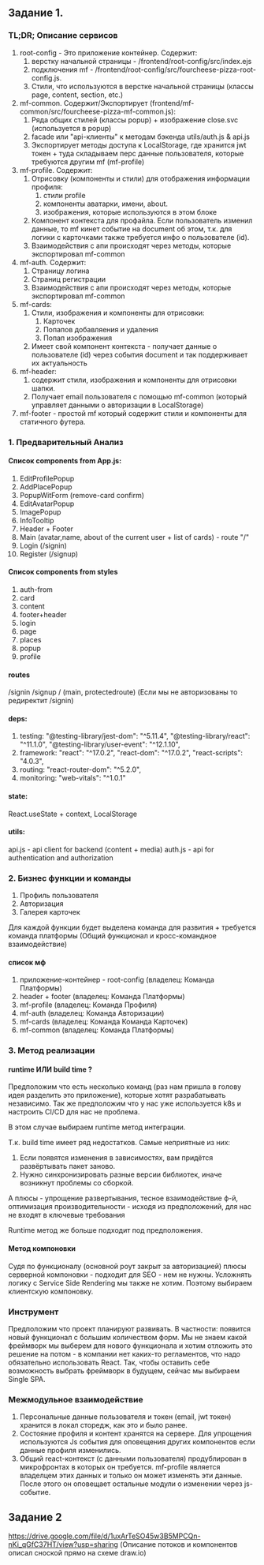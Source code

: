 ## Задание 1. 

### TL;DR; Описание сервисов
1. root-config - Это приложение контейнер. Содержит:
    1. верстку начальной страницы - /frontend/root-config/src/index.ejs
    2. подключения mf - /frontend/root-config/src/fourcheese-pizza-root-config.js.
    3. Стили, что используются в верстке начальной страницы (классы page, content, section, etc.)
2. mf-common. Содержит/Экспортирует (frontend/mf-common/src/fourcheese-pizza-mf-common.js):
    1. Ряда общих стилей (классы popup) + изображение close.svc (используется в popup)
    2. facade или "api-клиенты" к методам бэкенда utils/auth.js & api.js
    3. Экспортирует методы доступа к LocalStorage, где хранится jwt токен + туда складываем перс данные пользователя,
       которые требуются другим mf (mf-profile)
3. mf-profile. Содержит:
    1. Отрисовку (компоненты и стили) для отображения информации профиля:
        1. стили profile
        2. компоненты аватарки, имени, about.
        3. изображения, которые используются в этом блоке
    2. Компонент контекста для профайла. Если пользователь изменил данные, то mf кинет событие на document об этом,
       т.к.  для логики с карточками также требуется инфо о пользователе (id).
    3. Взаимодействия с апи происходят через методы, которые экспортировал mf-common
4. mf-auth. Содержит:
    1. Страницу логина
    2. Страниц регистрации
    3. Взаимодействия с апи происходят через методы, которые экспортировал mf-common
5. mf-cards:
    1. Стили, изображения и компоненты для отрисовки:
        1. Карточек
        2. Попапов добавляения и удаления
        3. Попап изображения
    2. Имеет свой компонент контекста - получает данные о пользователе (id) через события document и так поддерживает
       их актуальность
6. mf-header:
    1. содержит стили, изображения и компоненты для отрисовки шапки.
    2. Получает email пользователя c помощью mf-common (который управляет данными о авторизации в LocalStorage)
7. mf-footer - простой mf который содержит стили и компоненты для статичного футера.


### 1. Предварительный Анализ

#### Список components from App.js:
1. EditProfilePopup
2. AddPlacePopup
3. PopupWitForm (remove-card confirm)
4. EditAvatarPopup
5. ImagePopup
6. InfoTooltip
7. Header + Footer
8. Main (avatar,name, about of the current user + list of cards) - route "/"
9. Login (/signin)
10. Register (/signup)


#### Список components from styles
1. auth-from
2. card
3. content
4. footer+header
5. login
6. page
7. places
8. popup
9. profile


#### routes
/signin
/signup
/ (main, protectedroute) (Если мы не авторизованы то редиректит /signin)


#### deps:
1. testing:
   "@testing-library/jest-dom": "^5.11.4",
   "@testing-library/react": "^11.1.0",
   "@testing-library/user-event": "^12.1.10",
2. framework:
   "react": "^17.0.2",
   "react-dom": "^17.0.2",
   "react-scripts": "4.0.3",
3. routing:
   "react-router-dom": "^5.2.0",
4. monitoring:
   "web-vitals": "^1.0.1"

#### state:
React.useState + context, LocalStorage

#### utils:
api.js - api client for backend (content + media)
auth.js - api for authentication and authorization 

### 2. Бизнес функции и команды
1. Профиль пользователя  
2. Авторизация
3. Галерея карточек

Для каждой функции будет выделена команда для развития + требуется команда платформы (Общий функционал и 
кросс-командное взаимодействие)

#### список мф

1. приложение-контейнер - root-config (владелец: Команда Платформы)
2. header + footer (владелец: Команда Платформы)
3. mf-profile (владелец: Команда Профиля)
4. mf-auth (владелец: Команда Авторизации)
5. mf-cards (владелец: Команда Команда Карточек)
6. mf-common (владелец: Команда Платформы)

### 3. Метод реализации

#### runtime ИЛИ build time ?
Предположим что есть несколько команд (раз нам пришла в голову идея разделить это приложение), которые хотят 
разрабатывать независимо. Так же предположим что у нас уже используется k8s и настроить CI/CD для нас не проблема.

В этом случае выбираем runtime метод интеграции. 

Т.к. build time имеет ряд недостатков. Самые неприятные из них:
1. Если появятся изменения в зависимостях, вам придётся развёртывать пакет заново.
2. Нужно синхронизировать разные версии библиотек, иначе возникнут проблемы со сборкой.

А плюсы - упрощение развертывания, тесное взаимодействие ф-й, оптимизация производительности - исходя из предположений,
для нас не входят в ключевые требования

Runtime метод же больше подходит под предположения. 

#### Метод компоновки

Судя по функционалу (основной роут закрыт за авторизацией) плюсы серверной компоновки - подходит для SEO - нем не нужны. 
Усложнять логику с Service Side Rendering мы также не хотим.
Поэтому выбираем клиентскую компоновку.

### Инструмент

Предположим что проект планируют развивать. В частности: появится новый функционал с большим количеством форм.
Мы не знаем какой фреймворк мы выберем для нового функционала и хотим отложить это решение на потом - в компании нет 
каких-то регламентов, что надо обязательно использовать React. Так, чтобы оставить себе возможность выбрать фреймворк
в будущем, сейчас мы выбираем Single SPA.

### Межмодульное взаимодействие
1. Персональные данные пользователя и токен (email, jwt токен) хранится в локал сторедж, как это и было ранее. 
2. Состояние профиля и контент хранятся на сервере. Для упрощения используются Js события для оповещения других 
     компонентов если данные профиля изменились.
3. Общий react-контекст (с данными пользователя) продублирован в микрофронтах в которых он требуется. mf-profile 
    является владелцем этих данных и только он может изменять эти данные. После этого он оповещает остальные модули 
    о изменении через js-событие.


## Задание 2

https://drive.google.com/file/d/1uxArTeSO45w3B5MPCQn-nKi_qGfC37HT/view?usp=sharing
(Описание потоков и компонентов описал сноской прямо на схеме draw.io)
